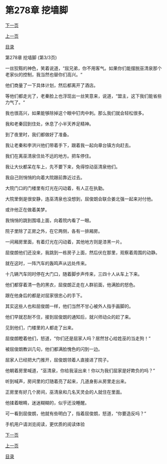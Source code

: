 <h1>第278章   挖墙脚</h1>
            <div><p><a href="./834_%E7%AC%AC279%E7%AB%A0_%E4%B8%A7%E5%AE%B6%E4%B9%8B%E7%8A%AC.md">下一页</a></p><p><a href="./832_%E7%AC%AC278%E7%AB%A0_%E6%8C%96%E5%A2%99%E8%84%9A.md">上一页</a></p><p><a href="../">目录</a></p></div>
            <div><p>第278章   挖墙脚 (第3/3页)</p><p>一丝狡黠的神色，笑着说道，“屈兄弟，你不用客气。如果你们能摆脱巫清泉那个老家伙的控制，我当然也替你们高兴。“</p><p>他们商量了一下具体计划，然后都离开了酒店。</p><p>等他们都走光了，老秦脸上也浮现出一丝笑意来，说道，“盟主，这下我们能省些力气了。“</p><p>我也很高兴，如果能够除掉这个眼中钉肉中刺。那么我们就会轻松很多。</p><p>我和老秦回到住处，休息了小半天养足精神。</p><p>到了夜里时，我们都做好了准备。</p><p>我让老秦和李洪兴他们带着手下，跟着我一起向章台镇方向赶去。</p><p>我们在离巫清泉住处不远的地方。把车停住。</p><p>我让大伙都呆在车上，先不要下来，免得惊动巫清泉他们。</p><p>我自己则悄悄的向着大院跟前靠近过去。</p><p>大院门口的门楼里有灯光在闪动着，有人正在执勤。</p><p>大院里倒是很安静，连巫清泉也没想到，屈俊朗会联合姜北强一起来对付他。</p><p>或许他正在做着美梦。</p><p>我悄悄的跳到围墙上面，向着院内看了一眼。</p><p>院子里除了正房之外，在它两侧，各有一排厢房。</p><p>一间厢房里面，有着灯光在闪动着，其他地方则是漆黑一片。</p><p>屈俊朗他们还没来，我跳到一栋房子上面，然后伏在那里，观察着周围的动静。</p><p>就在这时，一阵汽车的轰鸣声从远处传来。</p><p>十几辆汽车同时停在大门口，随着脚步声传来，三四十人从车上下来。</p><p>他们都穿着清一色的黑衣，屈俊朗正走在人群前面，他满脸的怒色。</p><p>跟在他身后的都是对屈家很忠心的手下。</p><p>其实这些人也和屈俊朗一样，他们当然不甘心被外人指手画脚的。</p><p>他们早就忍耐不住，接到屈俊朗的通知后，就兴师动众的赶了来。</p><p>见到他们，门楼里的人都走了出来。</p><p>屈俊朗瞪着他们，怒道，“你们还是屈家人吗？居然甘心给姓巫的当走狗！“</p><p>被屈俊朗教训几句，他们都满脸愧色的闪到一边。</p><p>屈家人已经把大门推开，屈俊朗领着人直接进了院子。</p><p>他朝着房里喊道，“巫清泉，你给我滚出来！你以为我们屈家是好欺负的吗？“</p><p>听到喊声，房间里的灯随着亮了起来，几道身影从房里走出来。</p><p>正房里有好几个房间，巫清泉和几名天灵会的人就住在里面。</p><p>他揉着眼睛，迷迷糊糊的，似乎还没睡醒。</p><p>可一看到屈俊朗，他就有些明白了，指着屈俊朗，怒道，“你要造反吗？“</p><p>手机用户请浏览阅读，更优质的阅读体验</p></div>
            <div><p><a href="./834_%E7%AC%AC279%E7%AB%A0_%E4%B8%A7%E5%AE%B6%E4%B9%8B%E7%8A%AC.md">下一页</a></p><p><a href="./832_%E7%AC%AC278%E7%AB%A0_%E6%8C%96%E5%A2%99%E8%84%9A.md">上一页</a></p><p><a href="../">目录</a></p></div>